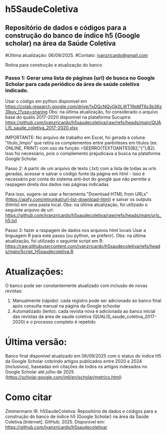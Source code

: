 # h5SaudeColetiva
## Repositório de dados e códigos para a construção do banco de índice h5 (Google scholar) na área da Saúde Coletiva

#Última atualização: 06/09/2025. #Contato: ivanzricardo@gmail.com

Rotina para construção e atualização do banco

### Passo 1: Gerar uma lista de páginas (url) de busca no Google Scholar para cada periódico da área de saúde coletiva indicado.
Usar o código em python disponível em https://colab.research.google.com/drive/1xDQcNQvGk0LWT19pMT6s3b36z3Ikuy_t?usp=sharing
Obs: na última atualização, foi considerado o arquivo base do qualis 2017-2020 disponível na plataforma Sucupira: https://github.com/ivanzricardo/h5saudecoletiva/raw/refs/heads/main/QUALIS_saude_coletiva_2017-2020.xlsx

IMPORTANTE: No arquivo de trabalho em Excel, foi gerada a coluna "titulo_limpo" que retira os complementos entre parênteses em títulos (ex: ONLINE, PRINT) com uso da função =SEERRO(TEXTOANTES(B2;"(");B2). Isso foi necessário, pois o complemento prejudicava a busca na plataforma Google Scholar.

Passo 2: A partir de um arquivo de texto (.txt) com a lista de todas as urls geradas, acessar e salvar o código fonte da página em html - isso é necessário por conta do sistema anti-bot do google que não permite a raspagem direta dos dados nas páginas indicadas

Para isso, sugere-se usar a ferramenta "Download HTML from URLs" (https://apify.com/mtrunkat/url-list-download-html) e salvar os outputs (htmls) em uma pasta local.
Obs: na última atualização, foi utilizado o seguinte arquivo de url: https://github.com/ivanzricardo/h5saudecoletiva/raw/refs/heads/main/urls_h5.txt

Passo 3: fazer a raspagem de dados nos arquivos html locais
Usar a linguagem R para este passo (ou python, se preferir). 
Obs: na última atualização, foi utilizado o seguinte script em R: https://raw.githubusercontent.com/ivanzricardo/h5saudecoletiva/refs/heads/main/Script_H5saudecoletiva.R

# Atualizações: 
O banco pode ser constantemente atualizado com inclusão de novas revistas:
1) Manualmente (rápido): cada registro pode ser adicionado ao banco final após consulta manual na página da Google schoolar
2) Automatizado (lento): cada revista nova é adicionada ao banco inicial das revistas da area de saude coletiva (QUALIS_saude_coletiva_2017-2020) e o processo completo é repetido

# Última versão:
Banco final disponível atualizado em 06/09/2025 com o status do índice H5 da Google Scholar cobrindo artigos publicados entre 2020 e 2024 (inclusivos), baseadas em citações de todos os artigos indexados no Google Scholar até julho de 2025 (https://scholar.google.com/intl/en/scholar/metrics.html)

# Como citar
Zimmermann IR. h5SaudeColetiva: Repositório de dados e códigos para a construção do banco de índice h5 (Google Scholar) na área da Saúde Coletiva [Internet]. GitHub; 2025. Disponível em: https://github.com/ivanzricardo/h5saudecoletiva/

